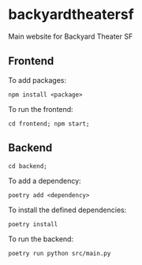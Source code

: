 # backyardtheatersf
Main website for Backyard Theater SF

## Frontend

To add packages:

```
npm install <package>
```

To run the frontend:

```
cd frontend; npm start;
```

## Backend

```
cd backend;
```

To add a dependency:

```
poetry add <dependency>
```

To install the defined dependencies:

```
poetry install
```

To run the backend:

```
poetry run python src/main.py
```
